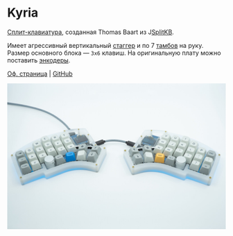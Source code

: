 # Kyria

[Сплит-клавиатура](/dictionary/split.md), созданная Thomas Baart из J[SplitKB](https://splitkb.com).

Имеет агрессивный вертикальный [стаггер](/dictionary/stagger.md) и по 7 [тамбов](/dictionary/fingers#большой) на руку.
Размер основного блока — `3x6` клавиш. На оригинальную плату можно поставить [энкодеры](/dictionary/encoder.md).

[Оф. страница](https://blog.splitkb.com/introducing-the-kyria/) | [GitHub](https://github.com/splitkb/kyria)

![](/assets/keyboards/kyria-01.jpg)
